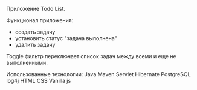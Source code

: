 Приложение Todo List.

Функционал приложения:
- создать задачу
- установить статус "задача выполнена"
- удалить задачу

Toggle фильтр переключает список задач между всеми и еще не выполненными.

Использованные технологии:
Java 
Maven
Servlet 
Hibernate
PostgreSQL
log4j
HTML
CSS
Vanilla js
